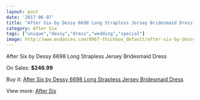 ```yaml
---
layout: post
date: '2017-06-07'
title: "After Six by Dessy 6698 Long Strapless Jersey Bridesmaid Dress"
category: After Six
tags: ["unique","dessy","dress","wedding","special"]
image: http://www.eudances.com/8967-thickbox_default/after-six-by-dessy-6698-long-strapless-jersey-bridesmaid-dress.jpg
---
```

After Six by Dessy 6698 Long Strapless Jersey Bridesmaid Dress

On Sales: **$246.99**
<a href="https://www.eudances.com/en/after-six/3012-after-six-by-dessy-6698-long-strapless-jersey-bridesmaid-dress.html"><amp-img layout="responsive" width="600" height="600" src="//www.eudances.com/8967-thickbox_default/after-six-by-dessy-6698-long-strapless-jersey-bridesmaid-dress.jpg" alt="After Six by Dessy 6698 Long Strapless Jersey Bridesmaid Dress 0" /></a>
<a href="https://www.eudances.com/en/after-six/3012-after-six-by-dessy-6698-long-strapless-jersey-bridesmaid-dress.html"><amp-img layout="responsive" width="600" height="600" src="//www.eudances.com/8970-thickbox_default/after-six-by-dessy-6698-long-strapless-jersey-bridesmaid-dress.jpg" alt="After Six by Dessy 6698 Long Strapless Jersey Bridesmaid Dress 1" /></a>
<a href="https://www.eudances.com/en/after-six/3012-after-six-by-dessy-6698-long-strapless-jersey-bridesmaid-dress.html"><amp-img layout="responsive" width="600" height="600" src="//www.eudances.com/8969-thickbox_default/after-six-by-dessy-6698-long-strapless-jersey-bridesmaid-dress.jpg" alt="After Six by Dessy 6698 Long Strapless Jersey Bridesmaid Dress 2" /></a>
<a href="https://www.eudances.com/en/after-six/3012-after-six-by-dessy-6698-long-strapless-jersey-bridesmaid-dress.html"><amp-img layout="responsive" width="600" height="600" src="//www.eudances.com/8968-thickbox_default/after-six-by-dessy-6698-long-strapless-jersey-bridesmaid-dress.jpg" alt="After Six by Dessy 6698 Long Strapless Jersey Bridesmaid Dress 3" /></a>

Buy it: [After Six by Dessy 6698 Long Strapless Jersey Bridesmaid Dress](https://www.eudances.com/en/after-six/3012-after-six-by-dessy-6698-long-strapless-jersey-bridesmaid-dress.html "After Six by Dessy 6698 Long Strapless Jersey Bridesmaid Dress")

View more: [After Six](https://www.eudances.com/en/50-after-six "After Six")